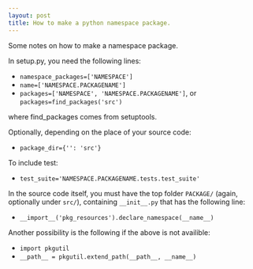 ```yaml
---
layout: post
title: How to make a python namespace package.
---
```


Some notes on how to make a namespace package.

In setup.py, you need the following lines:

* `namespace_packages=['NAMESPACE']`
* `name=['NAMESPACE.PACKAGENAME']`
* `packages=['NAMESPACE', 'NAMESPACE.PACKAGENAME']`, or `packages=find_packages('src')`

where find_packages comes from setuptools.

Optionally, depending on the place of your source code:

* `package_dir={'': 'src'}`

To include test:

* `test_suite='NAMESPACE.PACKAGENAME.tests.test_suite'`

In the source code itself, you must have the top folder `PACKAGE/` (again, optionally under `src/`), containing `__init__.py` that has the following line:

* `__import__('pkg_resources').declare_namespace(__name__)`

Another possibility is the following if the above is not availible:

* `import pkgutil`
* `__path__ = pkgutil.extend_path(__path__, __name__)`
